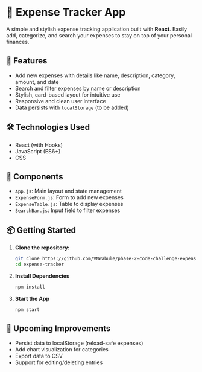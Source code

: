 # 💸 Expense Tracker App

A simple and stylish expense tracking application built with **React**. Easily add, categorize, and search your expenses to stay on top of your personal finances.

## 🚀 Features

- Add new expenses with details like name, description, category, amount, and date
- Search and filter expenses by name or description
- Stylish, card-based layout for intuitive use
- Responsive and clean user interface
- Data persists with `localStorage` (to be added)

## 🛠️ Technologies Used

- React (with Hooks)
- JavaScript (ES6+)
- CSS

## 🧩 Components

- `App.js`: Main layout and state management
- `ExpenseForm.js`: Form to add new expenses
- `ExpenseTable.js`: Table to display expenses
- `SearchBar.js`: Input field to filter expenses


## 📦 Getting Started

1. **Clone the repository:**
   ```bash
   git clone https://github.com/VNWabule/phase-2-code-challenge-expense-tracker
   cd expense-tracker

2. **Install Dependencies**
    ```bash
    npm install

3. **Start the App**
    ```bash
    npm start

## 🔮 Upcoming Improvements
- Persist data to localStorage (reload-safe expenses)
- Add chart visualization for categories
- Export data to CSV
- Support for editing/deleting entries
